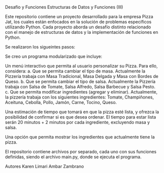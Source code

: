 Desafio y Funciones
Estructuras de Datos y Funciones (III)

Este repositorio contiene un proyecto desarrollado para la empresa Pizza Jat, los cuales están enfocados en la solución de problemas específicos utilizando Python. Cada proyecto aborda un desafío distinto relacionado con el manejo de estructuras de datos y la implementación de funciones en Python.

Se realizaron los sigueintes pasos:

Se creo un programa modularizado que incluye:

Un menú interactivo que permita al usuario personalizar su Pizza. Para ello, considera: a. Que se permita cambiar el tipo de masa. Actualmente la Pizzería trabaja con Masa Tradicional, Masa Delgada y Masa con Bordes de Queso. b. Que se permita cambiar el tipo de salsa. Actualmente la Pizzería trabaja con Salsa de Tomate, Salsa Alfredo, Salsa Barbecue y Salsa Pesto. c. Que se permita modificar ingredientes (agregar y eliminar). Actualmente, la pizzería trabaja con los siguientes ingredientes: Tomate, Champiñones, Aceituna, Cebolla, Pollo, Jamón, Carne, Tocino, Queso.

Una estimación de tiempo que tomará en que la pizza esté lista, y ofrezca la posibilidad de confirmar si es que desea ordenar. El tiempo para estar lista serán 20 minutos + 2 minutos por cada ingrediente, excluyendo masa y salsa.

Una opción que permita mostrar los ingredientes que actualmente tiene la pizza.

El repositorio contiene archivos por separado, cada uno con sus funciones definidas, siendo el archivo main.py, donde se ejecuta el programa.

Autores
Karen Limari Ambar Zambrano
